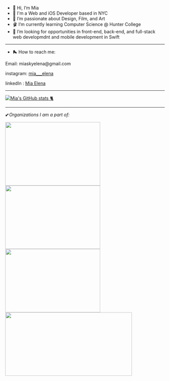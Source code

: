 
- 🎀 Hi, I’m Mia
- 🦩 I'm a Web and iOS Developer based in NYC
- 💮 I’m passionate about Design, Film, and Art 
- 🩰  I’m currently learning Computer Science @ Hunter College
- 📱 I’m looking for opportunities in front-end, back-end, and full-stack web developmdnt and mobile development in Swift 

<hr>

- 🛼 How to reach me: 
<p>Email: miaskyelena@gmail.com</p>
<p>instagram: <a href="https://www.instagram.com/mia___elena/">mia___elena</a></p>
<p>linkedIn : <a href="https://www.linkedin.com/in/miaelena/">Mia Elena</a></p>

<hr>

[![Mia's GitHub stats 🐈](https://github-readme-stats.vercel.app/api?username=miaskyelena&theme=nightowl&show_icons=true)]([https://github.com/anuraghazra/github-readme-stats](https://github.com/miaskyelena))

<hr>
<p><em>💕 Organizations I am a part of:</em></p>

<img src= "https://www.hyperakt.com/assets/images/girls-who-code-annual-report-2021-2/GWC-Card-Assets-1.png" width="300" 
     height="200">
<img src= "https://blog.codepath.org/wp-content/uploads/2020/06/Screen-Shot-2020-06-01-at-2.53.50-PM-1024x574.png" width="300" 
     height="200">
<img src= "https://scontent-lga3-2.xx.fbcdn.net/v/t1.6435-9/82672771_167115367969007_7170366240458801152_n.png?_nc_cat=110&ccb=1-7&_nc_sid=e3f864&_nc_ohc=wK9fMjsSZP8AX9PvNxl&_nc_ht=scontent-lga3-2.xx&oh=00_AfDOLKv7TbER1vRB4KWiKI--YsF9rfmtRM1UiNHbwzIq4g&oe=63B48DA9" width="300" 
     height="200">
 <img src="https://static.wixstatic.com/media/a5019e_3f162defb3ab47a98c20208cf424e3c9~mv2.png/v1/fit/w_2500,h_1330,al_c/a5019e_3f162defb3ab47a98c20208cf424e3c9~mv2.png" width="400" height="200">
     

<!---
miaskyelena/miaskyelena is a ✨ special ✨ repository because its `README.md` (this file) appears on your GitHub profile.
You can click the Preview link to take a look at your changes.
--->
